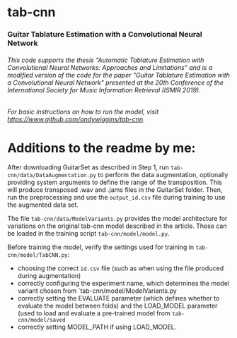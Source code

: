# tab-cnn

### Guitar Tablature Estimation with a Convolutional Neural Network

###### This code supports the thesis "Automatic Tablature Estimation with Convolutional Neural Networks: Approaches and Limitations" and is a modified version of the code for the paper "Guitar Tablature Estimation with a Convolutional Neural Network" presented at the 20th Conference of the International Society for Music Information Retrieval (ISMIR 2019).

###### For basic instructions on how to run the model, visit https://www.github.com/andywiggins/tab-cnn.

# Additions to the readme by me:
 
After downloading GuitarSet as described in Step 1, run `tab-cnn/data/DataAugmentation.py` to perform the data augmentation, optionally providing system arguments to define the range of the transposition. This will produce transposed .wav and .jams files in the GuitarSet folder. Then, run the preprocessing and use the `output_id.csv` file during training to use the augmented data set.

The file `tab-cnn/data/ModelVariants.py` provides the model architecture for variations on the original tab-cnn model described in the article. These can be loaded in the training script `tab-cnn/model/model.py`.

Before training the model, verify the settings used for training in `tab-cnn/model/TabCNN.py`: 
- choosing the correct `id.csv` file (such as when using the file produced during augmentation)
- correctly configuring the experiment name, which determines the model variant chosen from `tab-cnn/model/ModelVariants.py
- correctly setting the EVALUATE parameter (which defines whether to evaluate the model between folds) and the LOAD_MODEL parameter (used to load and evaluate a pre-trained model from `tab-cnn/model/saved`
- correctly setting MODEL_PATH if using LOAD_MODEL.









